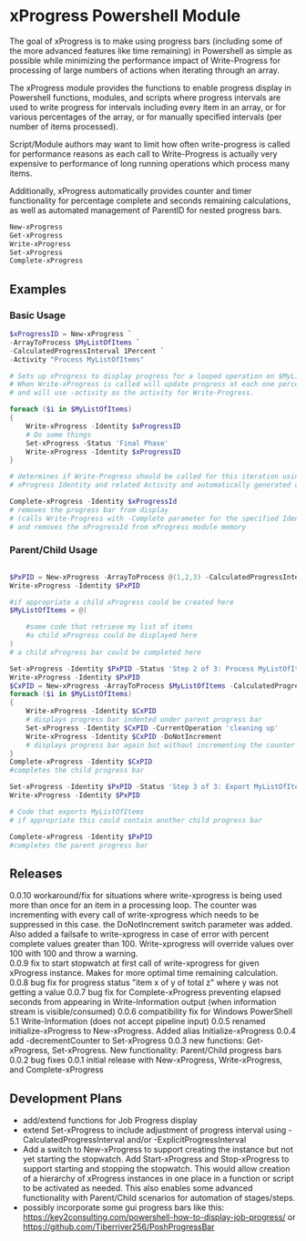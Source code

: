 # xProgress Powershell Module

The goal of xProgress is to make using progress bars (including some of the more advanced features like time remaining) in Powershell as simple as possible while minimizing the performance impact of Write-Progress for processing of large numbers of actions when iterating through an array.

The xProgress module provides the functions to enable progress display in Powershell functions, modules, and scripts where progress intervals are used to write progress for intervals including every item in an array, or for various percentages of the array, or for manually specified intervals (per number of items processed).

Script/Module authors may want to limit how often write-progress is called for performance reasons as each call to Write-Progress is actually very expensive to performance of long running operations which process many items.

Additionally, xProgress automatically provides counter and timer functionality for percentage complete and seconds remaining calculations, as well as automated management of ParentID for nested progress bars.

```Powershell
New-xProgress
Get-xProgress
Write-xProgress
Set-xProgress
Complete-xProgress
```

## Examples

### Basic Usage

```powershell
$xProgressID = New-xProgress `
-ArrayToProcess $MyListOfItems `
-CalculatedProgressInterval 1Percent `
-Activity "Process MyListOfItems"

# Sets up xProgress to display progress for a looped operation on $MyListOfItems.
# When Write-xProgress is called will update progress at each one percent increment of processing
# and will use -activity as the activity for Write-Progress.

foreach ($i in $MyListOfItems)
{
    Write-xProgress -Identity $xProgressID
    # Do some things
    Set-xProgress -Status 'Final Phase'
    Write-xProgress -Identity $xProgressID
}

# determines if Write-Progress should be called for this iteration using the previously defined
# xProgress Identity and related Activity and automatically generated counter, progress, and seconds remaining

Complete-xProgress -Identity $xProgressId
# removes the progress bar from display
# (calls Write-Progress with -Complete parameter for the specified Identity)
# and removes the xProgressId from xProgress module memory

```

### Parent/Child Usage

```powershell

$PxPID = New-xProgress -ArrayToProcess @(1,2,3) -CalculatedProgressInterval Each -Status 'Step 1 of 3: Get MyListofItems'
Write-xProgress -Identity $PxPID

#if appropriate a child xProgress could be created here
$MyListOfItems = @(

    #some code that retrieve my list of items
    #a child xProgress could be displayed here
)
# a child xProgress bar could be completed here

Set-xProgress -Identity $PxPID -Status 'Step 2 of 3: Process MyListOfItems'
Write-xProgress -Identity $PxPID
$CxPID = New-xProgress -ArrayToProcess $MyListOfItems -CalculatedProgressInterval 1Percent -Activity "Process MyListOfItems" -xParentID $PxPID
foreach ($i in $MyListOfItems)
{
    Write-xProgress -Identity $CxPID
    # displays progress bar indented under parent progress bar
    Set-xProgress -Identity $CxPID -CurrentOperation 'cleaning up'
    Write-xProgress -Identity $CxPID -DoNotIncrement
    # displays progress bar again but without incrementing the counter
}
Complete-xProgress -Identity $CxPID
#completes the child progress bar

Set-xProgress -Identity $PxPID -Status 'Step 3 of 3: Export MyListOfItems'
Write-xProgress -Identity $PxPID

# Code that exports MyListOfItems
# if appropriate this could contain another child progress bar

Complete-xProgress -Identity $PxPID
#completes the parent progress bar
```

## Releases
0.0.10 workaround/fix for situations where write-xprogress is being used more than once for an item in a processing loop.  The counter was incrementing with every call of write-xprogress which needs to be suppressed in this case.  the DoNotIncrement switch parameter was added. Also added a failsafe to write-xprogress in case of error with percent complete values greater than 100.  Write-xprogress will override values over 100 with 100 and throw a warning.  
0.0.9 fix to start stopwatch at first call of write-xprogress for given xProgress instance.  Makes for more optimal time remaining calculation.
0.0.8 bug fix for progress status "item x of y of total z" where y was not getting a value
0.0.7 bug fix for Complete-xProgress preventing elapsed seconds from appearing in Write-Information output (when information stream is visible/consumed)
0.0.6 compatibility fix for Windows PowerShell 5.1 Write-Information (does not accept pipeline input)
0.0.5 renamed initialize-xProgress to New-xProgress.  Added alias Initialize-xProgress
0.0.4 add -decrementCounter to Set-xProgress
0.0.3 new functions: Get-xProgress, Set-xProgress.  New functionality: Parent/Child progress bars
0.0.2 bug fixes
0.0.1 initial release with New-xProgress, Write-xProgress, and Complete-xProgress

## Development Plans

- add/extend functions for Job Progress display
- extend Set-xProgress to include adjustment of progress interval using -CalculatedProgressInterval and/or -ExplicitProgressInterval
- Add a switch to New-xProgress to support creating the instance but not yet starting the stopwatch.  Add Start-xProgress and Stop-xProgress to support starting and stopping the stopwatch.  This would allow creation of a hierarchy of xProgress instances in one place in a function or script to be activated as needed. This also enables some advanced functionality with Parent/Child scenarios for automation of stages/steps.
- possibly incorporate some gui progress bars like this: https://key2consulting.com/powershell-how-to-display-job-progress/ or https://github.com/Tiberriver256/PoshProgressBar
